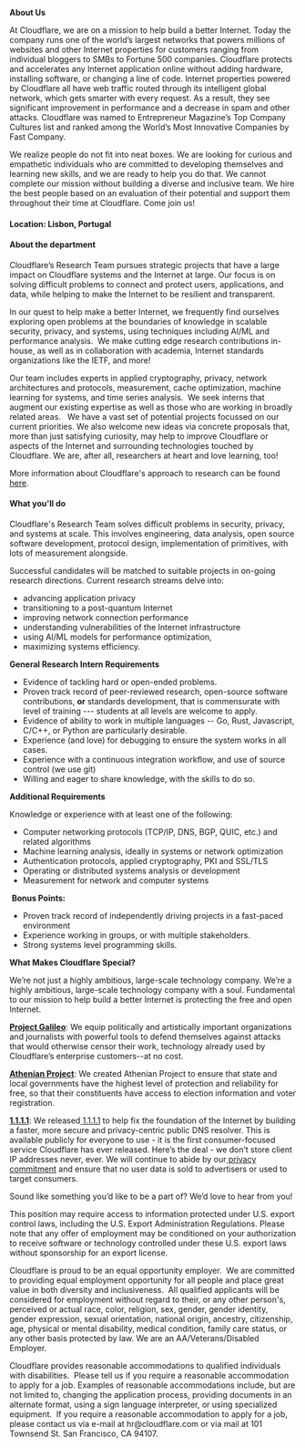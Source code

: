 <div class="content-intro">
	<div><strong>About Us</strong></div>
	<div>
		<p>At Cloudflare, we are on a mission to help build a better Internet. Today the company runs one of the world’s largest networks that powers millions of websites and other Internet properties for customers ranging from individual bloggers to SMBs to Fortune 500 companies. Cloudflare protects and accelerates any Internet application online without adding hardware, installing software, or changing a line of code. Internet properties powered by Cloudflare all have web traffic routed through its intelligent global network, which gets smarter with every request. As a result, they see significant improvement in performance and a decrease in spam and other attacks. Cloudflare was named to Entrepreneur Magazine’s Top Company Cultures list and ranked among the World’s Most Innovative Companies by Fast Company.&nbsp;</p>
		<p><span style="font-weight: 400;">We realize people do not fit into neat boxes. We are looking for curious and empathetic individuals who are committed to developing themselves and learning new skills, and we are ready to help you do that. We cannot complete our mission without building a diverse and inclusive team. We hire the best people based on an evaluation of their potential and support them throughout their time at Cloudflare. Come join us!&nbsp;</span></p>
	</div>
</div>
<h4><strong>Location: Lisbon, Portugal</strong></h4>
<h4><strong>About the department</strong></h4>
<p>Cloudflare’s Research Team pursues strategic projects that have a large impact on Cloudflare systems and the Internet at large. Our focus is on solving difficult problems to connect and protect users, applications, and data, while helping to make the Internet to be resilient and transparent.</p>
<p>In our quest to help make a better Internet, we frequently find ourselves exploring open problems at the boundaries of knowledge in scalable security, privacy, and systems, using techniques including AI/ML and performance analysis.&nbsp; We make cutting edge research contributions in-house, as well as in collaboration with academia, Internet standards organizations like the IETF, and more!</p>
<p>Our team includes experts in applied cryptography, privacy, network architectures and protocols, measurement, cache optimization, machine learning for systems, and time series analysis.&nbsp; We seek interns that augment our existing expertise as well as those who are working in broadly related areas. &nbsp; We have a vast set of potential projects focussed on our current priorities. We also welcome new ideas via concrete proposals that, more than just satisfying curiosity, may help to improve Cloudflare or aspects of the Internet and surrounding technologies touched by Cloudflare. We are, after all, researchers at heart and love learning, too!</p>
<p>More information about Cloudflare's approach to research can be found <a href="https://blog.cloudflare.com/cloudflares-approach-to-research/">here</a>.</p>
<h4><strong>What you'll do</strong></h4>
<p>Cloudflare's Research Team solves difficult problems in security, privacy, and systems at scale. This involves engineering, data analysis, open source software development, protocol design, implementation of primitives, with lots of measurement alongside.&nbsp;</p>
<p>Successful candidates will be matched to suitable projects in on-going research directions. Current research streams delve into:</p>
<ul>
	<li>advancing application privacy</li>
	<li>transitioning to a post-quantum Internet</li>
	<li>improving network connection performance</li>
	<li>understanding vulnerabilities of the Internet infrastructure</li>
	<li>using AI/ML models for performance optimization,&nbsp;</li>
	<li>maximizing systems efficiency.&nbsp;&nbsp;</li>
</ul>
<p><strong>General Research Intern Requirements</strong></p>
<ul>
	<li>Evidence of tackling hard or open-ended problems.</li>
	<li>Proven track record of peer-reviewed research, open-source software contributions, <strong>or</strong> standards development, that is commensurate with level of training --- students at all levels are welcome to apply.</li>
	<li>Evidence of ability to work in multiple languages -- Go, Rust, Javascript, C/C++, or Python are particularly desirable.</li>
	<li>Experience (and love) for debugging to ensure the system works in all cases.</li>
	<li>Experience with a continuous integration workflow, and use of source control (we use git)</li>
	<li>Willing and eager to share knowledge, with the skills to do so.</li>
</ul>
<p><strong>Additional Requirements</strong></p>
<p>Knowledge or experience with at least one of the following:</p>
<ul>
	<li>Computer networking protocols (TCP/IP, DNS, BGP, QUIC, etc.) and related algorithms</li>
	<li>Machine learning analysis, ideally in systems or network optimization</li>
	<li>Authentication protocols, applied cryptography, PKI and SSL/TLS</li>
	<li>Operating or distributed systems analysis or development</li>
	<li>Measurement for network and computer systems</li>
</ul>
<p>&nbsp;<strong>Bonus Points:</strong></p>
<ul>
	<li>Proven track record of independently driving projects in a fast-paced environment</li>
	<li>Experience working in groups, or with multiple stakeholders.</li>
	<li>Strong systems level programming skills.</li>
</ul>
<div class="content-conclusion">
	<p><strong>What Makes Cloudflare Special?</strong></p>
	<p><span style="font-weight: 400;">We’re not just a highly ambitious, large-scale technology company. We’re a highly ambitious, large-scale technology company with a soul. Fundamental to our mission to help build a better Internet is protecting the free and open Internet.</span></p>
	<p><a href="https://blog.cloudflare.com/protecting-free-expression-online/"><strong>Project Galileo</strong></a><span style="font-weight: 400;">: We equip politically and artistically important organizations and journalists with powerful tools to defend themselves against attacks that would otherwise censor their work, technology already used by Cloudflare’s enterprise customers--at no cost.</span></p>
	<p><strong><a href="https://www.cloudflare.com/athenian/">Athenian Project</a></strong><span style="font-weight: 400;">: We created Athenian Project to ensure that state and local governments have the highest level of protection and reliability for free, so that their constituents have access to election information and voter registration.</span></p>
	<p><a href="https://1.1.1.1/"><strong>1.1.1.1</strong></a><span style="font-weight: 400;">: We released</span><a href="https://1.1.1.1/"> <span style="font-weight: 400;">1.1.1.1</span></a><span style="font-weight: 400;"> to help fix the foundation of the Internet by building a faster, more secure and privacy-centric public DNS resolver. This is available publicly for everyone to use - it is the first consumer-focused service Cloudflare has ever released. Here’s the deal - we don’t store client IP addresses never, ever. We will continue to abide by our</span><a href="https://developers.cloudflare.com/1.1.1.1/privacy/public-dns-resolver"> privacy commitment</a><span style="font-weight: 400;"> and ensure that no user data is sold to advertisers or used to target consumers.</span></p>
	<p><span style="font-weight: 400;">Sound like something you’d like to be a part of? We’d love to hear from you!</span></p>
	<p><span style="font-weight: 400;">This position may require access to information protected under U.S. export control laws, including the U.S. Export Administration Regulations. Please note that any offer of employment may be conditioned on your authorization to receive software or technology controlled under these U.S. export laws without sponsorship for an export license.</span></p>
	<p><span style="font-weight: 400;">Cloudflare is proud to be an equal opportunity employer. &nbsp;We are committed to providing equal employment opportunity for all people and place great value in both diversity and inclusiveness. &nbsp;All qualified applicants will be considered for employment without regard to their, or any other person's, perceived or actual</span> <span style="font-weight: 400;">race, color, religion, sex, gender, gender identity, gender expression, sexual orientation, national origin, ancestry, citizenship, age, physical or mental disability, medical condition, family care status, or any other basis protected by law. </span><span style="font-weight: 400;">We are an AA/Veterans/Disabled Employer.</span></p>
	<p><span style="font-weight: 400;">Cloudflare provides reasonable accommodations to qualified individuals with disabilities. &nbsp;Please tell us if you require a reasonable accommodation to apply for a job. Examples of reasonable accommodations include, but are not limited to, changing the application process, providing documents in an alternate format, using a sign language interpreter, or using specialized equipment. &nbsp;If you require a reasonable accommodation to apply for a job, please contact us via e-mail at </span><span style="font-weight: 400;">hr@cloudflare.com</span><span style="font-weight: 400;"> or via mail at 101 Townsend St. San Francisco, CA 94107.</span></p>
</div>